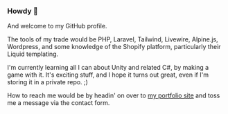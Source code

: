 ### Howdy 👋

And welcome to my GitHub profile.

The tools of my trade would be PHP, Laravel, Tailwind, Livewire, Alpine.js, Wordpress, and some knowledge of the Shopify platform, particularly their Liquid templating.

I'm currently learning all I can about Unity and related C#, by making a game with it. It's exciting stuff, and I hope it turns out great, even if I'm storing it in a private repo. ;)

How to reach me would be by headin' on over to [my portfolio site](https://alex.quest/contact) and toss me a message via the contact form.
